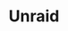 ---
description: A powerful, easy operating system for servers and storage. Maximize your
  hardware with unmatched flexibility.
episode: 620
link: https://unraid.net/unplugged
shortname: unraid.net-lup
title: Unraid
---